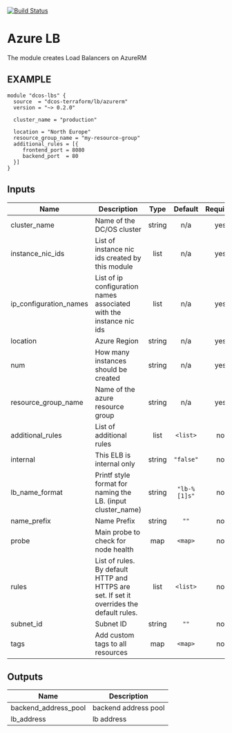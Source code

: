 [![Build Status](https://jenkins-terraform.mesosphere.com/service/dcos-terraform-jenkins/job/dcos-terraform/job/terraform-azurerm-lb/job/master/badge/icon)](https://jenkins-terraform.mesosphere.com/service/dcos-terraform-jenkins/job/dcos-terraform/job/terraform-azurerm-lb/job/master/)

Azure LB
============
The module creates Load Balancers on AzureRM

EXAMPLE
-------

```hcl
module "dcos-lbs" {
  source  = "dcos-terraform/lb/azurerm"
  version = "~> 0.2.0"

  cluster_name = "production"

  location = "North Europe"
  resource_group_name = "my-resource-group"
  additional_rules = [{
     frontend_port = 8080
     backend_port  = 80
  }]
}
```

## Inputs

| Name | Description | Type | Default | Required |
|------|-------------|:----:|:-----:|:-----:|
| cluster\_name | Name of the DC/OS cluster | string | n/a | yes |
| instance\_nic\_ids | List of instance nic ids created by this module | list | n/a | yes |
| ip\_configuration\_names | List of ip configuration names associated with the instance nic ids | list | n/a | yes |
| location | Azure Region | string | n/a | yes |
| num | How many instances should be created | string | n/a | yes |
| resource\_group\_name | Name of the azure resource group | string | n/a | yes |
| additional\_rules | List of additional rules | list | `<list>` | no |
| internal | This ELB is internal only | string | `"false"` | no |
| lb\_name\_format | Printf style format for naming the LB. (input cluster_name) | string | `"lb-%[1]s"` | no |
| name\_prefix | Name Prefix | string | `""` | no |
| probe | Main probe to check for node health | map | `<map>` | no |
| rules | List of rules. By default HTTP and HTTPS are set. If set it overrides the default rules. | list | `<list>` | no |
| subnet\_id | Subnet ID | string | `""` | no |
| tags | Add custom tags to all resources | map | `<map>` | no |

## Outputs

| Name | Description |
|------|-------------|
| backend\_address\_pool | backend address pool |
| lb\_address | lb address |

